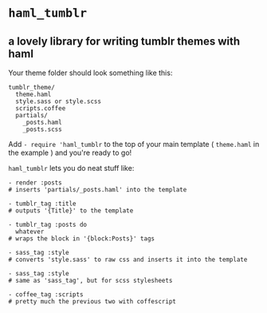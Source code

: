 `haml_tumblr`
===

a lovely library for writing tumblr themes with haml
---

Your theme folder should look something like this:

    tumblr_theme/
      theme.haml
      style.sass or style.scss
      scripts.coffee
      partials/
        _posts.haml
        _posts.scss

Add `- require 'haml_tumblr` to the top of your main template ( `theme.haml` in the example ) and you're ready to go!

`haml_tumblr` lets you do neat stuff like:

    - render :posts
    # inserts 'partials/_posts.haml' into the template
    
    - tumblr_tag :title
    # outputs '{Title}' to the template
    
    - tumblr_tag :posts do
      whatever
    # wraps the block in '{block:Posts}' tags
    
    - sass_tag :style
    # converts 'style.sass' to raw css and inserts it into the template
    
    - sass_tag :style
    # same as 'sass_tag', but for scss stylesheets
    
    - coffee_tag :scripts
    # pretty much the previous two with coffescript
